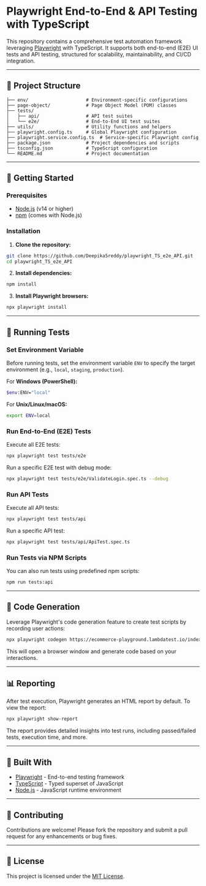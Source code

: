 # Playwright End-to-End & API Testing with TypeScript

This repository contains a comprehensive test automation framework leveraging [Playwright](https://playwright.dev/) with TypeScript. It supports both end-to-end (E2E) UI tests and API testing, structured for scalability, maintainability, and CI/CD integration.

---

## 📁 Project Structure

```
├── env/                     # Environment-specific configurations
├── page-object/             # Page Object Model (POM) classes
├── tests/
│   ├── api/                 # API test suites
│   └── e2e/                 # End-to-End UI test suites
├── utils/                   # Utility functions and helpers
├── playwright.config.ts     # Global Playwright configuration
├── playwright.service.config.ts  # Service-specific Playwright config
├── package.json             # Project dependencies and scripts
├── tsconfig.json            # TypeScript configuration
└── README.md                # Project documentation
```

---

## 🚀 Getting Started

### Prerequisites

- [Node.js](https://nodejs.org/en/download/) (v14 or higher)
- [npm](https://www.npmjs.com/get-npm) (comes with Node.js)

### Installation

1. **Clone the repository:**

```bash
git clone https://github.com/Deepika5reddy/playwright_TS_e2e_API.git
cd playwright_TS_e2e_API
```

2. **Install dependencies:**

```bash
npm install
```

3. **Install Playwright browsers:**

```bash
npx playwright install
```

---

## 🧪 Running Tests

### Set Environment Variable

Before running tests, set the environment variable `ENV` to specify the target environment (e.g., `local`, `staging`, `production`).

For **Windows (PowerShell):**

```bash
$env:ENV="local"
```

For **Unix/Linux/macOS:**

```bash
export ENV=local
```

### Run End-to-End (E2E) Tests

Execute all E2E tests:

```bash
npx playwright test tests/e2e
```

Run a specific E2E test with debug mode:

```bash
npx playwright test tests/e2e/ValidateLogin.spec.ts --debug
```

### Run API Tests

Execute all API tests:

```bash
npx playwright test tests/api
```

Run a specific API test:

```bash
npx playwright test tests/api/ApiTest.spec.ts
```

### Run Tests via NPM Scripts

You can also run tests using predefined npm scripts:

```bash
npm run tests:api
```

---

## 🧰 Code Generation

Leverage Playwright's code generation feature to create test scripts by recording user actions:

```bash
npx playwright codegen https://ecommerce-playground.lambdatest.io/index.php?route=account/login
```

This will open a browser window and generate code based on your interactions.

---

## 📊 Reporting

After test execution, Playwright generates an HTML report by default. To view the report:

```bash
npx playwright show-report
```

The report provides detailed insights into test runs, including passed/failed tests, execution time, and more.

---

## 🧱 Built With

- [Playwright](https://playwright.dev/) - End-to-end testing framework
- [TypeScript](https://www.typescriptlang.org/) - Typed superset of JavaScript
- [Node.js](https://nodejs.org/) - JavaScript runtime environment

---

## 🤝 Contributing

Contributions are welcome! Please fork the repository and submit a pull request for any enhancements or bug fixes.

---

## 📄 License

This project is licensed under the [MIT License](LICENSE).
